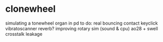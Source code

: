 # clonewheel
simulating a tonewheel organ in pd
to do:
  real bouncing contact keyclick
  vibratoscanner
  reverb?
  improving rotary sim (sound & cpu)
  ao28 + swell
  crosstalk
  leakage
  
